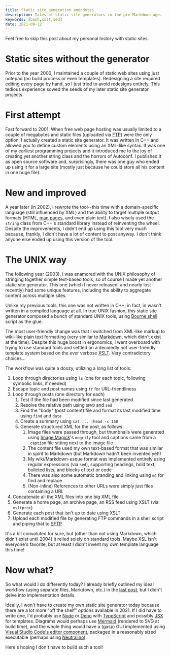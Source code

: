 ```yaml
---
title: Static site generation anecdotes
description: Tales of static site generators in the pre-Markdown age.
keywords: [bash,xslt,sed]
date: 2021-09-12
---
```


Feel free to skip this post about my personal history with static sites.

# Static sites without the generator
Prior to the year 2000, I maintained a couple of static web sites using just notepad (no build process or even templates). Redesigning a site required editing every page by hand, so I just tried to avoid redesigns entirely. This tedious experience sowed the seeds of my later static site generator projects.

# First attempt
Fast forward to 2001. When free web page hosting was usually limited to a couple of megabytes and static files (uploaded via [FTP](https://en.wikipedia.org/wiki/File_Transfer_Protocol)) were the only option, I actually created a static site generator. It was written in C++ and allowed you to define custom elements using an XML-like syntax. It was one of my earliest programming projects and it introduced me to the joy of creating yet another string class and the horrors of Autoconf. I published it as open source software and, surprisingly, there was one guy who ended up using it for a large site (mostly just because he could store all his content in one huge file).

# New and improved
A year later (in 2002), I rewrote the tool--this time with a domain-specific language (still influenced by XML) and the ability to target multiple output formats (HTML, [man pages](https://en.wikipedia.org/wiki/Man_page), and even plain text). I also wisely used the `string` class from C++'s standard library instead of reinventing the wheel. Despite the improvements, I didn't end up using this tool very much because, frankly, I didn't have a lot of content to post anyway. I don't think anyone else ended up using this version of the tool.

# The UNIX way
The following year (2003), I was enamored with the UNIX philosophy of stringing together simple text-based tools, so of course I made yet another static site generator. This one (which I never released, and nearly lost recently) had some unique features, including the ability to aggregate content across multiple sites.

Unlike my previous tools, this one was not written in C++; in fact, in wasn't written in a compiled language at all. In true UNIX fashion, this static site generator composed a bunch of standard UNIX tools, using [Bourne shell](https://en.wikipedia.org/wiki/Bourne_shell) script as the glue.

The most user-friendly change was that I switched from XML-like markup to wiki-like plain text formatting (very similar to [Markdown](https://en.wikipedia.org/wiki/Markdown), which didn't exist at the time). Despite this huge boost in ergonomics, I went overboard with trying to use standard tools and settled on a decidedly *not* user-friendly template system based on the ever verbose [XSLT](https://www.w3.org/Style/XSL/). Very contradictory choices...

The workflow was quite a doozy, utilizing a long list of tools:

1. Loop through directories using `ls` (one for each topic, following symbolic links, if needed)
1. Escape topic and post names using `tr` for URL-friendliness
1. Loop through posts (one directory for each)
    1. Test if the file had been modified since last generated
    1. Resolve the relative path using `$PWD` and `sed`
    1. Find the "body" (post content) file and format its last modified time using `find` and `date`
    1. Create a summary using `cat ... |head -c 150`
    1. Generate structured XML for the post, as follows
        1. Image files were passed through, but thumbnails were generated using [Image Magick](https://imagemagick.org/index.php)'s `mogrify` tool and captions came from a `.caption` file sitting next to the image file
        1. The content file used my own text-based format that was similar in spirit to Markdown (but Markdown hadn't been invented yet!)
        1. My wiki/Markdown-esque format was implemented entirely using regular expressions (via `sed`), supporting headings, bold text, bulleted lists, and blocks of text or code
        1. There was also some automatic branding and linking using `m4` for find and replace
        1. (Non-inline) References to other URLs were simply just files containing a URL
1. Concatenate all the XML files into one big XML file
1. Generate a home page, an archive page, an RSS feed using XSLT (via `xsltproc`)
1. Generate each post that isn't up to date using XSLT
1. Upload each modified file by generating FTP commands in a shell script and piping that to [SFTP](https://en.wikipedia.org/wiki/SSH_File_Transfer_Protocol#SFTP_client)

It's a bit convoluted for sure, but (other than not using Markdown, which didn't exist until 2004) it relied solely on standard tools. Maybe XSL isn't everyone's favorite, but at least I didn't invent my own template language this time!

# Now what?
So what would I do differently today? I already briefly outlined my ideal workflow (using separate files, Markdown, etc.) in the [last post](overview.md), but I didn't delve into implementation details.

Ideally, I won't have to create my own static site generator today because there are a lot more "off the shelf" options available in 2021. If I did have to write one, I'd probably use [Node](https://nodejs.org/en/[) or [Deno](https://deno.land/) with [TypeScript](https://www.typescriptlang.org/) and possibly [JSX](https://reactjs.org/docs/introducing-jsx.html) for templates. Diagrams would perhaps use [Mermaid](https://mermaid-js.github.io/mermaid/#/) (rendered to SVG at build time), and the whole thing would have a (gasp) GUI implemented using [Visual Studio Code's editor component](https://microsoft.github.io/monaco-editor/), packaged in a reasonably sized executable (perhaps using [Neutralino](https://neutralino.js.org/)).

Here's hoping I don't have to build such a tool!